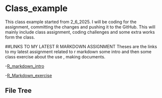 # Class_example
This class example started from 2_6_2025. 
I will be coding for the assignment, committing the changes and pushing it to the GitHub. 
This will mainly include class assignment, coding challenges and some extra works form the class.

##LINKS TO MY LATEST R MARKDOWN ASSIGNMENT
 Theses are the links to my latest assignment related to r markdown some intro and then some class exercise about the use , making documents.
 
-[R_markdown_intro](Coding_Assignment/R_Markdown_intro.md)

-[R_Markdown_exercise](R_markdown_assignments/R_Markdown_exercise.md)


## File Tree